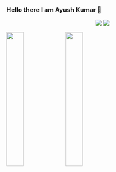 ### Hello there I am Ayush Kumar 👋
<p align="center">
  <img src="https://github-readme-stats.vercel.app/api?username=meayushku&show_icons=true&theme=default&count_private=true&line_height=27">
  <img src = "https://github-readme-stats.vercel.app/api/top-langs/?username=meayushku&langs_count=90">
</p>
<a href="https://www.ayushkumarcom.cf"><img src="https://raw.githubusercontent.com/meayushku/meayushku/master/t.svg" width="30%" height="30%"></a>
<a href="https://www.ayushkumarcom.cf"><img src="https://raw.githubusercontent.com/meayushku/meayushku/master/c.svg" width="30%" height="30%"></a>
